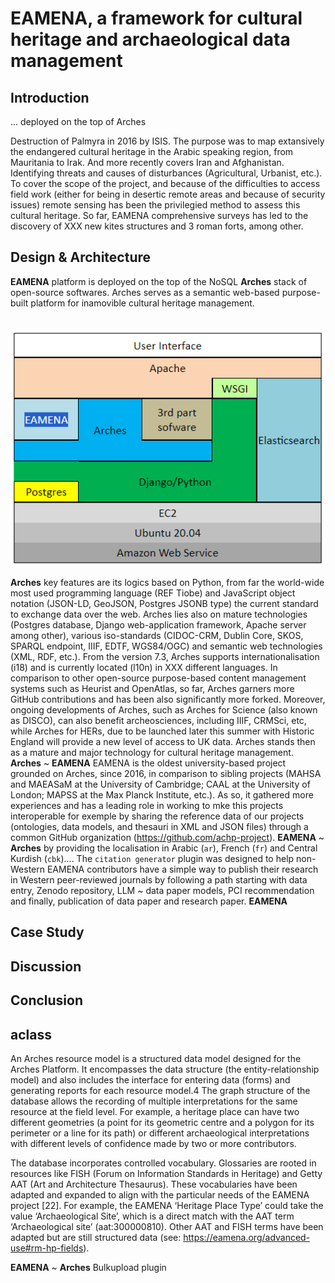 # EAMENA, a framework for cultural heritage and archaeological data management

## Introduction

... deployed on the top of Arches

Destruction of Palmyra in 2016 by ISIS.
The purpose was to map extansively the endangered cultural heritage in the Arabic speaking region, from Mauritania to Irak. And more recently covers Iran and Afghanistan. Identifying threats and causes of disturbances (Agricultural, Urbanist, etc.). To cover the scope of the project, and because of the difficulties to access field work (either for being in desertic remote areas and because of security issues) remote sensing has been the privilegied method to assess this cultural heritage. So far, EAMENA comprehensive surveys has led to the discovery of XXX new kites structures and 3 roman forts, among other.

## Design & Architecture

**EAMENA** platform is deployed on the top of the NoSQL **Arches** stack of open-source softwares. Arches serves as a semantic web-based purpose-built platform for inamovible cultural heritage management. 


<br>
<img src="https://raw.githubusercontent.com/eamena-project/eamena-arches-dev/main/www/arches-ea-stack.png" width="800px">
<br>


**Arches** key features are its logics based on Python, from far the world-wide most used programming language (REF Tiobe) and JavaScript object notation (JSON-LD, GeoJSON, Postgres JSONB type) the current standard to exchange data over the web. Arches lies also on mature technologies (Postgres database, Django web-application framework, Apache server among other), various iso-standards (CIDOC-CRM, Dublin Core, SKOS, SPARQL endpoint, IIIF, EDTF, WGS84/OGC) and semantic web technologies (XML, RDF, etc.). From the version 7.3, Arches supports internationalisation (i18) and is currently located (l10n) in XXX different languages. In comparison to other open-source purpose-based content management systems such as Heurist and OpenAtlas, so far, Arches  garners  more GitHub contributions and has been also significantly more forked. Moreover, ongoing developments of Arches, such as Arches for Science (also known as DISCO), can also benefit archeosciences, including IIIF, CRMSci, etc, while Arches for HERs, due to be launched later this summer with Historic England will provide a new level of access to UK data. Arches stands then as a mature and major technology for cultural heritage management.
**Arches** ~ **EAMENA** EAMENA is the oldest university-based project grounded on Arches, since 2016, in comparison to sibling projects (MAHSA and MAEASaM at the University of Cambridge; CAAL at the University of London; MAPSS at the Max Planck Institute, etc.). As so, it gathered more experiences and has a leading role in working to mke this projects interoperable for exemple by  sharing the reference data of our projects (ontologies, data models, and thesauri in XML and JSON files) through a common GitHub organization (https://github.com/achp-project).
**EAMENA** ~ **Arches** by providing the localisation in Arabic (`ar`), French (`fr`) and Central Kurdish (`cbk`).... The `citation generator` plugin was designed to help non-Western EAMENA contributors have a simple way to publish their research in Western peer-reviewed journals by following a path starting with data entry, Zenodo repository, LLM ~ data paper models, PCI recommendation and finally, publication of data paper and research paper.
**EAMENA** 

## Case Study

## Discussion

## Conclusion


## aclass

An Arches resource model is a structured data model designed for the Arches Platform. It encompasses the data structure (the entity-relationship model) and also includes the interface for entering data (forms) and generating reports for each resource model.4 The graph structure of the database allows the recording of multiple interpretations for the same resource at the field level. For example, a heritage place can have two different geometries (a point for its geometric centre and a polygon for its perimeter or a line for its path) or different archaeological interpretations with different levels of confidence made by two or more contributors.

The database incorporates controlled vocabulary. Glossaries are rooted in resources like FISH (Forum on Information Standards in Heritage) and Getty AAT (Art and Architecture Thesaurus). These vocabularies have been adapted and expanded to align with the particular needs of the EAMENA project [22]. For example, the EAMENA ‘Heritage Place Type’ could take the value ‘Archaeological Site’, which is a direct match with the AAT term ‘Archaeological site’ (aat:300000810). Other AAT and FISH terms have been adapted but are still structured data (see: https://eamena.org/advanced-use#rm-hp-fields).

**EAMENA** ~ **Arches** Bulkupload plugin